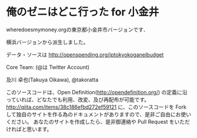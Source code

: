 # 俺のゼニはどこ行った for 小金井

wheredoesmymoney.orgの東京都小金井市バージョンです．

横浜バージョンから派生しました。

データ・ソースは http://openspending.org/jptokyokoganeibudget

Core Team: (@は Twitter Account)

及川 卓也(Takuya Oikawa), @takoratta

このソースコードは、Open Definition(http://opendefinition.org/) の定義に沿っていれば、どなたでも利用、改変、及び再配布が可能です。
http://qiita.com/items/38c186efbd272ef59121
に、このソースコードを Fork して独自のサイトを作る為のドキュメントがありますので、是非ご自由にお使いください。
あなたのサイトを作成したら、是非御連絡や Pull Request をいただければと思います。
